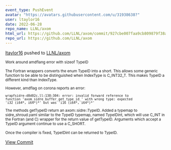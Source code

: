 ```yaml
---
event_type: PushEvent
avatar: "https://avatars.githubusercontent.com/u/31938638?"
user: ltaylor16
date: 2022-06-28
repo_name: LLNL/axom
html_url: https://github.com/LLNL/axom/commit/927cbe007faa9cb809879f38a3d765a12fdf03e0
repo_url: https://github.com/LLNL/axom
---
```


<a href='https://github.com/ltaylor16' target='_blank'>ltaylor16</a> pushed to <a href='https://github.com/LLNL/axom' target='_blank'>LLNL/axom</a>

<small>Work around amdflang error with sizeof TypeID

The Fortran wrappers converts the enum TypeID into a short.  This
allows some generic function to be able to be distinguished when
IndexType is C_INT32_T. This makes TypeID a different kind than
IndexType.

However, amdflag on corona reports an error:

    wrapfsidre-d0d02c.ll:138:304: error: invalid forward reference to
    function 'axom_sidre_buffer_get_type_id_' with wrong type: expected
    'i32 (i64*, i64*)*' but was 'i16 (i64*, i64*)*'

The methods getTypeID return an axom::sidre::TypeID.  Added a typemap
to sidre_shroud.yaml similar to the TypeID typemap, named TypeIDint,
which will use C_INT in the Fortran (and C) wrapper for the return
value of getTypeID.  Arguments which accept a TypeID argument continue
to use a C_SHORT.

Once the compiler is fixed, TypeIDint can be returned to TypeID.</small>

<a href='https://github.com/LLNL/axom/commit/927cbe007faa9cb809879f38a3d765a12fdf03e0' target='_blank'>View Commit</a>